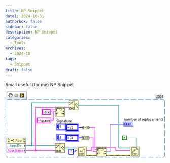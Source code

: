 ```yaml
---
title: NP Snippet
date1: 2024-10-31
authorbox: false
sidebar: false
description: NP Snippet
categories:
  - Tools 
archives:
  - 2024-10
tags:
  - Snippet
draft: false
---
```

Small useful (for me) NP Snippet

![](assets/NPSnippet.png)
